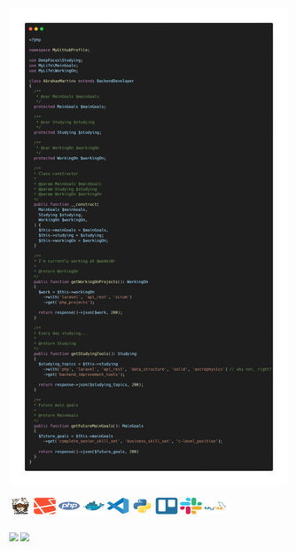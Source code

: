 <div>
  <img src="https://github.com/abrahaosrmartins/abrahaosrmartins/blob/main/carbon_vscode.png"/>
</div>
<div style=""><br>
  <img alt="Ab-Composer" height="30" width="40" src="https://github.com/devicons/devicon/blob/master/icons/composer/composer-original.svg">
  <img alt="Ab-Laravel" height="30" width="40" src="https://github.com/devicons/devicon/blob/master/icons/laravel/laravel-plain.svg">
  <img alt="Ab-Php" height="30" width="40" src="https://github.com/devicons/devicon/blob/master/icons/php/php-plain.svg">
  <img alt="Ab-Docker" height="30" width="40" src="https://github.com/devicons/devicon/blob/master/icons/docker/docker-original.svg">
  <img alt="Ab-Vscode" height="30" width="40" src="https://github.com/devicons/devicon/blob/master/icons/vscode/vscode-original.svg">
  <img alt="Ab-Python" height="30" width="40" src="https://github.com/devicons/devicon/blob/master/icons/python/python-original.svg">
  <img alt="Ab-Trello" height="30" width="40" src="https://github.com/devicons/devicon/blob/master/icons/trello/trello-plain.svg">
  <img alt="Ab-Slack" height="30" width="40" src="https://github.com/devicons/devicon/blob/master/icons/slack/slack-original.svg">
  <img alt="Ab-Mysql" height="30" width="40" src="https://github.com/devicons/devicon/blob/master/icons/mysql/mysql-original-wordmark.svg">
</div>
  
  ##
 
<div>
  <a href = "mailto:abrahaosrmartins@gmail.com"><img src="https://img.shields.io/badge/-Gmail-%23333?style=for-the-badge&logo=gmail&logoColor=white" target="_blank"></a>
  <a href="https://www.linkedin.com/in/abrahaosrmartins/" target="_blank"><img src="https://img.shields.io/badge/-LinkedIn-%230077B5?style=for-the-badge&logo=linkedin&logoColor=white" target="_blank"></a> 
 
<!--   ![Snake animation](https://github.com/abrahaosrmartins/abrahaosrmartins/blob/output/github-contribution-grid-snake.svg)
  -->
</div>

<!--
**abrahaosrmartins/abrahaosrmartins** is a ✨ _special_ ✨ repository because its `README.md` (this file) appears on your GitHub profile.

Here are some ideas to get you started:

- 🔭 I’m currently working on ...
- 🌱 I’m currently learning ...
- 👯 I’m looking to collaborate on ...
- 🤔 I’m looking for help with ...
- 💬 Ask me about ...
- 📫 How to reach me: ...
- 😄 Pronouns: ...
- ⚡ Fun fact: ...
-->
